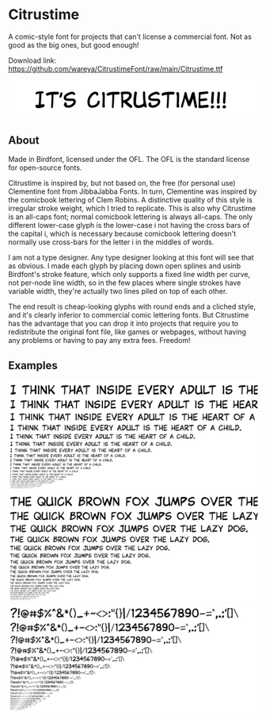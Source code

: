 # Citrustime
A comic-style font for projects that can't license a commercial font. Not as good as the big ones, but good enough!

Download link: https://github.com/wareya/CitrustimeFont/raw/main/Citrustime.ttf

<p align="center">
   <img src="header.png">
</p>

## About

Made in Birdfont, licensed under the OFL. The OFL is the standard license for open-source fonts.

Citrustime is inspired by, but not based on, the free (for personal use) Clementine font from JibbaJabba Fonts. In turn, Clementine was inspired by the comicbook lettering of Clem Robins. A distinctive quality of this style is irregular stroke weight, which I tried to replicate. This is also why Citrustime is an all-caps font; normal comicbook lettering is always all-caps. The only different lower-case glyph is the lower-case i not having the cross bars of the capital i, which is necessary because comicbook lettering doesn't normally use cross-bars for the letter i in the middles of words.

I am not a type designer. Any type designer looking at this font will see that as obvious. I made each glyph by placing down open splines and usinb Birdfont's stroke feature, which only supports a fixed line width per curve, not per-node line width, so in the few places where single strokes have variable width, they're actually two lines piled on top of each other.

The end result is cheap-looking glyphs with round ends and a cliched style, and it's clearly inferior to commercial comic lettering fonts. But Citrustime has the advantage that you can drop it into projects that require you to redistribute the original font file, like games or webpages, without having any problems or having to pay any extra fees. Freedom!

## Examples

<p align="center">
   <img src="heart.png">
   <img src="fox.png">
   <img src="symbol.png">
</p>
